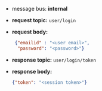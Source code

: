 * message bus: **internal**
 * **request topic:** `user/login`
 * **request body:** 
   ```json
    {"emailid" : "<user email>", 
     "password": "<password>"}
   ```

 * **response topic:** `user/login/token`
 * **response body:** 
   ```json
   {"token": "<session token>"}
   ```
